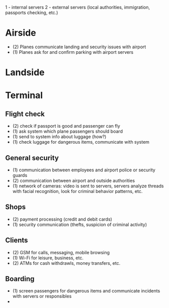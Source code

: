1 - internal servers
2 - external servers (local authorities, immigration, passports checking, etc.)

# Airside

 - (2) Planes communicate landing and security issues with airport
 - (1) Planes ask for and confirm parking with airport servers


# Landside


# Terminal

## Flight check

- (2) check if passport is good and passenger can fly
- (1) ask system which plane passengers should board
- (1) send to system info about luggage (how?)
- (1) check luggage for dangerous items, communicate with system

## General security

- (1) communication between employees and airport police or security guards
- (2) communication between airport and outside authorities
- (1) network of cameras: video is sent to servers, servers analyze threads with facial recognition, look for criminal behavior patterns, etc.

## Shops

- (2) payment processing (credit and debit cards)
- (1) security communication (thefts, suspicion of criminal activity)

## Clients

- (2) GSM for calls, messaging, mobile browsing
- (1) Wi-Fi for leisure, business, etc.
- (2) ATMs for cash withdrawls, money transfers, etc.

## Boarding

- (1) screen passengers for dangerous items and communicate incidents with servers or responsibles
- 


